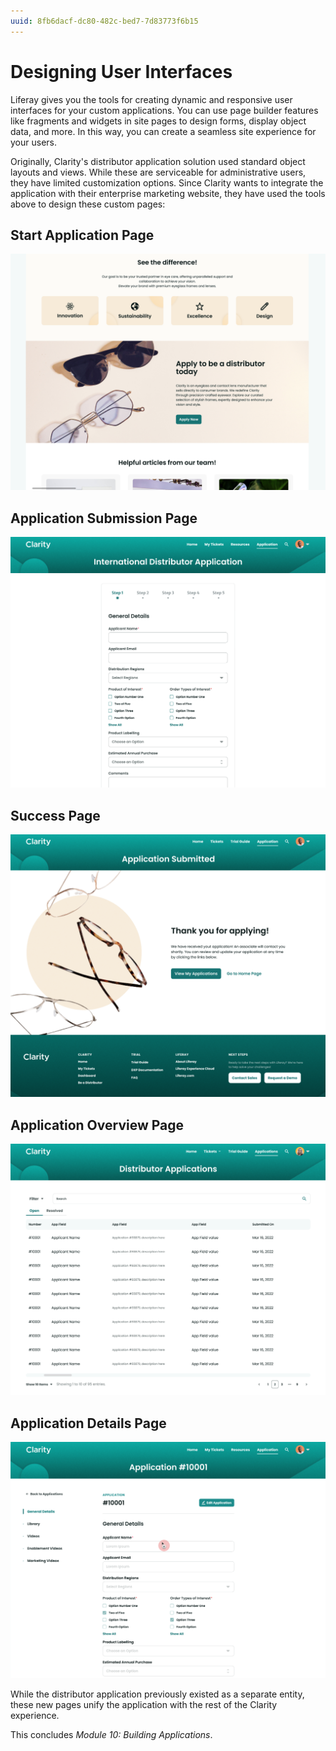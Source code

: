 ```yaml
---
uuid: 8fb6dacf-dc80-482c-bed7-7d83773f6b15
---
```

# Designing User Interfaces

Liferay gives you the tools for creating dynamic and responsive user interfaces for your custom applications. You can use page builder features like fragments and widgets in site pages to design forms, display object data, and more. In this way, you can create a seamless site experience for your users.

Originally, Clarity's distributor application solution used standard object layouts and views. While these are serviceable for administrative users, they have limited customization options. Since Clarity wants to integrate the application with their enterprise marketing website, they have used the tools above to design these custom pages:

## Start Application Page

![Start application](./designing-user-interfaces/images/01.png)

## Application Submission Page

![Application submission page 1](./designing-user-interfaces/images/02.png)

## Success Page

![Success page](./designing-user-interfaces/images/03.png)

## Application Overview Page

![Overview of applications](./designing-user-interfaces/images/04.png)

## Application Details Page

![Application details](./designing-user-interfaces/images/05.png)

While the distributor application previously existed as a separate entity, these new pages unify the application with the rest of the Clarity experience.

This concludes *Module 10: Building Applications*.
